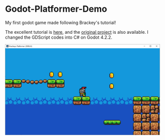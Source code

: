 # Godot-Platformer-Demo
 My first godot game made following Brackey's tutorial!

 The excellent tutorial is [here](https://www.youtube.com/watch?v=LOhfqjmasi0&t=3s), and the [original project](https://github.com/Brackeys/first-game-in-godot) is also available. I changed the GDScript codes into C# on Godot 4.2.2.

![Screenshot](screenshot_0.PNG)
